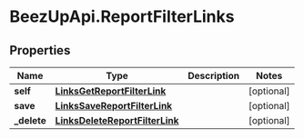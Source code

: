 # BeezUpApi.ReportFilterLinks

## Properties
Name | Type | Description | Notes
------------ | ------------- | ------------- | -------------
**self** | [**LinksGetReportFilterLink**](LinksGetReportFilterLink.md) |  | [optional] 
**save** | [**LinksSaveReportFilterLink**](LinksSaveReportFilterLink.md) |  | [optional] 
**_delete** | [**LinksDeleteReportFilterLink**](LinksDeleteReportFilterLink.md) |  | [optional] 


